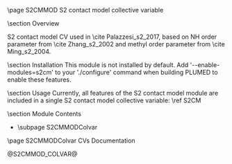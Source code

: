 \page S2CMMOD S2 contact model collective variable

<!-- 
description: S2 contact model collective variable (S2CM) 
authors: Omar Valsson
reference: \cite Palazzesi_s2_2017  
-->

\section Overview

S2 contact model CV used in \cite Palazzesi_s2_2017, based on NH order parameter from \cite Zhang_s2_2002 and methyl order parameter from \cite Ming_s2_2004.

\section Installation 
This module is not installed by default. Add '\-\-enable-modules=s2cm' to your './configure' command when building PLUMED to enable these features.

\section Usage
Currently, all features of the S2 contact model module are included in a single S2 contact model collective variable: \ref S2CM

\section Module Contents
- \subpage S2CMMODColvar 

\page S2CMMODColvar CVs Documentation

@S2CMMOD_COLVAR@
